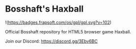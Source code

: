 # Bosshaft's Haxball
!(https://badges.frapsoft.com/os/gpl/gpl.svg?v=102)

Official Bosshaft repository for HTML5 browser game Haxball.

Join our Discord: https://discord.gg/3Ebv6BC
